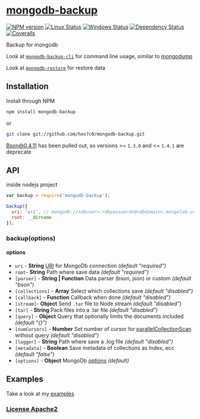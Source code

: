 # [mongodb-backup](https://github.com/hex7c0/mongodb-backup)

[![NPM version](https://img.shields.io/npm/v/mongodb-backup.svg)](https://www.npmjs.com/package/mongodb-backup)
[![Linux Status](https://img.shields.io/travis/hex7c0/mongodb-backup.svg?label=linux)](https://travis-ci.org/hex7c0/mongodb-backup)
[![Windows Status](https://img.shields.io/appveyor/ci/hex7c0/mongodb-backup.svg?label=windows)](https://ci.appveyor.com/project/hex7c0/mongodb-backup)
[![Dependency Status](https://img.shields.io/david/hex7c0/mongodb-backup.svg)](https://david-dm.org/hex7c0/mongodb-backup)
[![Coveralls](https://img.shields.io/coveralls/hex7c0/mongodb-backup.svg)](https://coveralls.io/r/hex7c0/mongodb-backup)

Backup for mongodb

Look at [`mongodb-backup-cli`](https://github.com/hex7c0/mongodb-backup-cli) for command line usage, similar to [mongodump](http://docs.mongodb.org/manual/reference/program/mongodump/)

Look at [`mongodb-restore`](https://github.com/hex7c0/mongodb-restore) for restore data

## Installation

Install through NPM

```bash
npm install mongodb-backup
```
or
```bash
git clone git://github.com/hex7c0/mongodb-backup.git
```

Bson@0.4.11 has been pulled out, so versions >= `1.3.0` and <= `1.4.1` are deprecate

## API

inside nodejs project
```js
var backup = require('mongodb-backup');

backup({
  uri: 'uri', // mongodb://<dbuser>:<dbpassword>@<dbdomain>.mongolab.com:<dbport>/<dbdatabase>
  root: __dirname
});
```

### backup(options)

#### options

 - `uri` - **String** [URI](http://mongodb.github.io/node-mongodb-native/2.0/tutorials/urls/) for MongoDb connection *(default "required")*
 - `root`- **String** Path where save data *(default "required")*
 - `[parser]` - **String | Function** Data parser (bson, json) or custom *(default "bson")*
 - `[collections]` - **Array** Select which collections save *(default "disabled")*
 - `[callback]` - **Function** Callback when done *(default "disabled")*
 - `[stream]`- **Object** Send `.tar` file to Node stream *(default "disabled")*
 - `[tar]` - **String** Pack files into a .tar file *(default "disabled")*
 - `[query]` - **Object** Query that optionally limits the documents included *(default "{}")*
 - `[numCursors]` - **Number** Set number of cursor for [parallelCollectionScan](https://docs.mongodb.org/v3.0/reference/command/parallelCollectionScan) without query *(default "disabled")*
 - `[logger]` - **String** Path where save a .log file *(default "disabled")*
 - `[metadata]` - **Boolean** Save metadata of collections as Index, ecc *(default "false")*
 - `[options]` - **Object** MongoDb [options](http://mongodb.github.io/node-mongodb-native/2.0/tutorials/connecting/#toc_7) *(default)*

## Examples

Take a look at my [examples](examples)

### [License Apache2](LICENSE)
